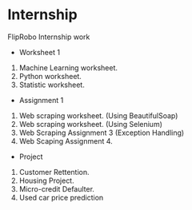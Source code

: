 # Internship
FlipRobo Internship work
- Worksheet 1
1. Machine Learning worksheet.
2. Python worksheet.
3. Statistic worksheet.
- Assignment 1
1. Web scraping worksheet.
(Using BeautifulSoap)
2. Web scraping worksheet.
(Using Selenium)
3. Web Scraping Assignment 3 
(Exception Handling)
4. Web Scaping Assignment 4.
- Project
1. Customer Rettention.
2. Housing Project.
3. Micro-credit Defaulter.
4. Used car price prediction
